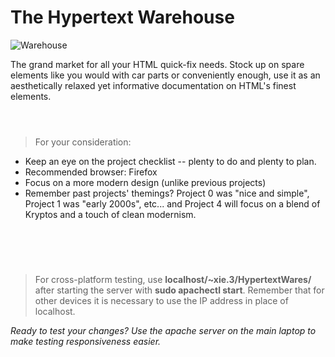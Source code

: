 # The Hypertext Warehouse
![Warehouse](https://user-images.githubusercontent.com/79682953/164791360-bd2cf839-aee0-4255-a41e-ebf721b2812a.jpg)


The grand market for all your HTML quick-fix needs. Stock up on spare elements like you would with car parts or conveniently enough, use it as an aesthetically relaxed yet informative documentation on HTML's finest elements.
<br><br>
#

> For your consideration:
- Keep an eye on the project checklist -- plenty to do and plenty to plan.
- Recommended browser: Firefox
- Focus on a more modern design (unlike previous projects)
- Remember past projects' themings? Project 0 was "nice and simple", Project 1 was "early 2000s", etc... and Project 4 will focus on a blend of Kryptos and a touch of clean modernism.

<br><br>
#
> For cross-platform testing, use **localhost/~xie.3/HypertextWares/** after starting the server with **sudo apachectl start**. Remember that for other devices it is necessary to use the IP address in place of localhost.

_Ready to test your changes? Use the apache server on the main laptop to make testing responsiveness easier._
